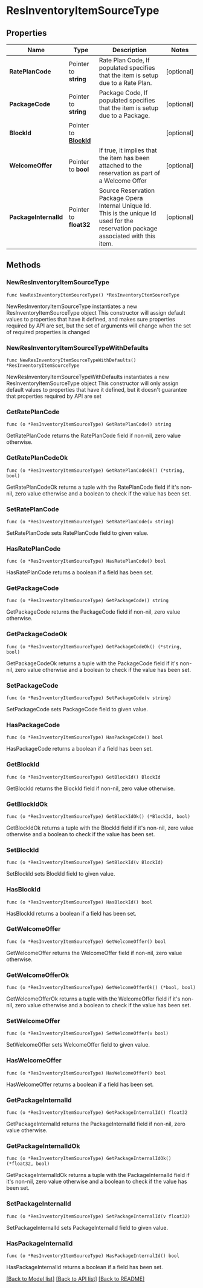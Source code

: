 # ResInventoryItemSourceType

## Properties

Name | Type | Description | Notes
------------ | ------------- | ------------- | -------------
**RatePlanCode** | Pointer to **string** | Rate Plan Code, If populated specifies that the item is setup due to a Rate Plan. | [optional] 
**PackageCode** | Pointer to **string** | Package Code, If populated specifies that the item is setup due to a Package. | [optional] 
**BlockId** | Pointer to [**BlockId**](BlockId.md) |  | [optional] 
**WelcomeOffer** | Pointer to **bool** | If true, it implies that the item has been attached to the reservation as part of a Welcome Offer | [optional] 
**PackageInternalId** | Pointer to **float32** | Source Reservation Package Opera Internal Unique Id. This is the unique Id used for the reservation package associated with this item. | [optional] 

## Methods

### NewResInventoryItemSourceType

`func NewResInventoryItemSourceType() *ResInventoryItemSourceType`

NewResInventoryItemSourceType instantiates a new ResInventoryItemSourceType object
This constructor will assign default values to properties that have it defined,
and makes sure properties required by API are set, but the set of arguments
will change when the set of required properties is changed

### NewResInventoryItemSourceTypeWithDefaults

`func NewResInventoryItemSourceTypeWithDefaults() *ResInventoryItemSourceType`

NewResInventoryItemSourceTypeWithDefaults instantiates a new ResInventoryItemSourceType object
This constructor will only assign default values to properties that have it defined,
but it doesn't guarantee that properties required by API are set

### GetRatePlanCode

`func (o *ResInventoryItemSourceType) GetRatePlanCode() string`

GetRatePlanCode returns the RatePlanCode field if non-nil, zero value otherwise.

### GetRatePlanCodeOk

`func (o *ResInventoryItemSourceType) GetRatePlanCodeOk() (*string, bool)`

GetRatePlanCodeOk returns a tuple with the RatePlanCode field if it's non-nil, zero value otherwise
and a boolean to check if the value has been set.

### SetRatePlanCode

`func (o *ResInventoryItemSourceType) SetRatePlanCode(v string)`

SetRatePlanCode sets RatePlanCode field to given value.

### HasRatePlanCode

`func (o *ResInventoryItemSourceType) HasRatePlanCode() bool`

HasRatePlanCode returns a boolean if a field has been set.

### GetPackageCode

`func (o *ResInventoryItemSourceType) GetPackageCode() string`

GetPackageCode returns the PackageCode field if non-nil, zero value otherwise.

### GetPackageCodeOk

`func (o *ResInventoryItemSourceType) GetPackageCodeOk() (*string, bool)`

GetPackageCodeOk returns a tuple with the PackageCode field if it's non-nil, zero value otherwise
and a boolean to check if the value has been set.

### SetPackageCode

`func (o *ResInventoryItemSourceType) SetPackageCode(v string)`

SetPackageCode sets PackageCode field to given value.

### HasPackageCode

`func (o *ResInventoryItemSourceType) HasPackageCode() bool`

HasPackageCode returns a boolean if a field has been set.

### GetBlockId

`func (o *ResInventoryItemSourceType) GetBlockId() BlockId`

GetBlockId returns the BlockId field if non-nil, zero value otherwise.

### GetBlockIdOk

`func (o *ResInventoryItemSourceType) GetBlockIdOk() (*BlockId, bool)`

GetBlockIdOk returns a tuple with the BlockId field if it's non-nil, zero value otherwise
and a boolean to check if the value has been set.

### SetBlockId

`func (o *ResInventoryItemSourceType) SetBlockId(v BlockId)`

SetBlockId sets BlockId field to given value.

### HasBlockId

`func (o *ResInventoryItemSourceType) HasBlockId() bool`

HasBlockId returns a boolean if a field has been set.

### GetWelcomeOffer

`func (o *ResInventoryItemSourceType) GetWelcomeOffer() bool`

GetWelcomeOffer returns the WelcomeOffer field if non-nil, zero value otherwise.

### GetWelcomeOfferOk

`func (o *ResInventoryItemSourceType) GetWelcomeOfferOk() (*bool, bool)`

GetWelcomeOfferOk returns a tuple with the WelcomeOffer field if it's non-nil, zero value otherwise
and a boolean to check if the value has been set.

### SetWelcomeOffer

`func (o *ResInventoryItemSourceType) SetWelcomeOffer(v bool)`

SetWelcomeOffer sets WelcomeOffer field to given value.

### HasWelcomeOffer

`func (o *ResInventoryItemSourceType) HasWelcomeOffer() bool`

HasWelcomeOffer returns a boolean if a field has been set.

### GetPackageInternalId

`func (o *ResInventoryItemSourceType) GetPackageInternalId() float32`

GetPackageInternalId returns the PackageInternalId field if non-nil, zero value otherwise.

### GetPackageInternalIdOk

`func (o *ResInventoryItemSourceType) GetPackageInternalIdOk() (*float32, bool)`

GetPackageInternalIdOk returns a tuple with the PackageInternalId field if it's non-nil, zero value otherwise
and a boolean to check if the value has been set.

### SetPackageInternalId

`func (o *ResInventoryItemSourceType) SetPackageInternalId(v float32)`

SetPackageInternalId sets PackageInternalId field to given value.

### HasPackageInternalId

`func (o *ResInventoryItemSourceType) HasPackageInternalId() bool`

HasPackageInternalId returns a boolean if a field has been set.


[[Back to Model list]](../README.md#documentation-for-models) [[Back to API list]](../README.md#documentation-for-api-endpoints) [[Back to README]](../README.md)


